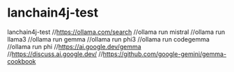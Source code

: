 # lanchain4j-test
lanchain4j-test
//https://ollama.com/search
//ollama run mistral
//ollama run llama3
//ollama run gemma
//ollama run phi3
//ollama run codegemma
//ollama run phi
//https://ai.google.dev/gemma
//https://discuss.ai.google.dev/
//https://github.com/google-gemini/gemma-cookbook
